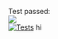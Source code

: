 Test passed:<br>
<img src="https://github.com/bananzi/UnitTests_v2.0/workflows/GitHub Action/badge.svg?branch=master"><br>
[![Tests](https://github.com/bananzi/UnitTests_v2.0/actions/workflows/main.yml/badge.svg)](https://github.com/bananzi/UnitTests_v2.0/actions/workflows/main.yml)
hi
